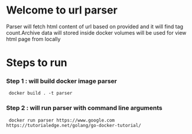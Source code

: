 # Welcome to url parser 
  
Parser will fetch html content of url based on provided and it will find tag count.Archive data will stored inside docker volumes will be used for view html page 
from locally 

# Steps to run 

  ### Step 1 :  will build docker image parser

     docker build . -t parser

  ### Step 2 : will run parser with command line arguments 

     docker run parser https://www.google.com https://tutorialedge.net/golang/go-docker-tutorial/